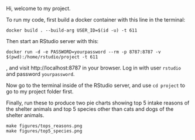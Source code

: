 Hi, welcome to my project. 

To run my code, first build a docker container with this line in the terminal:

```{bash}
docker build . --build-arg USER_ID=$(id -u) -t 611
````
Then start an RStudio server with this:

```
docker run -d -e PASSWORD=yourpassword --rm -p 8787:8787 -v $(pwd):/home/rstudio/project -t 611
```

, and visit http://localhost:8787 in your browser. Log in with user `rstudio` and password `yourpassword`.

Now go to the terminal inside of the RStudio server, and use `cd project` to go to my project folder first.

Finally, run these to produce two pie charts showing top 5 intake reasons of the shelter animals and top 5 species 
other than cats and dogs of the shelter animals.
```
make figures/tops_reasons.png
make figures/top5_species.png
```
